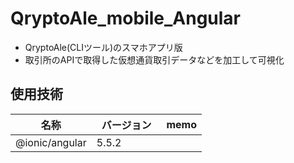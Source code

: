 # QryptoAle_mobile_Angular

- QryptoAle(CLIツール)のスマホアプリ版
- 取引所のAPIで取得した仮想通貨取引データなどを加工して可視化

## 使用技術

| 名称 | バージョン　| memo |
| --- | --- | --- |
| @ionic/angular | 5.5.2 | |
